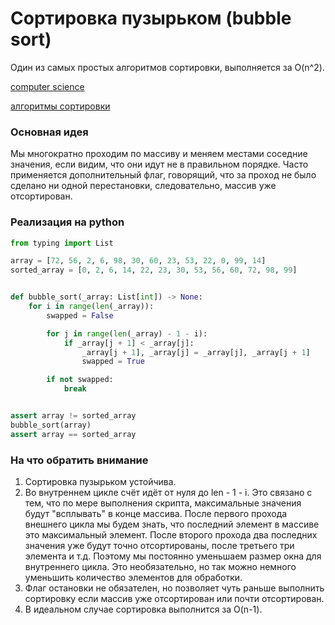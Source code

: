 # Сортировка пузырьком (bubble sort)

Один из самых простых алгоритмов сортировки, выполняется за O(n^2).

[computer science](./meta_computer_science.md)

[алгоритмы сортировки](./meta_algoritmy_sortirovki.md)

### Основная идея

Мы многократно проходим по массиву и меняем местами соседние значения, если
видим, что они идут не в правильном порядке. Часто применяется дополнительный
флаг, говорящий, что за проход не было сделано ни одной перестановки,
следовательно, массив уже отсортирован.

### Реализация на python

```python
from typing import List

array = [72, 56, 2, 6, 98, 30, 60, 23, 53, 22, 0, 99, 14]
sorted_array = [0, 2, 6, 14, 22, 23, 30, 53, 56, 60, 72, 98, 99]


def bubble_sort(_array: List[int]) -> None:
    for i in range(len(_array)):
        swapped = False

        for j in range(len(_array) - 1 - i):
            if _array[j + 1] < _array[j]:
                _array[j + 1], _array[j] = _array[j], _array[j + 1]
                swapped = True

        if not swapped:
            break


assert array != sorted_array
bubble_sort(array)
assert array == sorted_array
```

### На что обратить внимание

1. Сортировка пузырьком устойчива.
1. Во внутреннем цикле счёт идёт от нуля до len - 1 - i. Это связано с тем, что
   по мере выполнения скрипта, максимальные значения будут "всплывать" в конце
   массива. После первого прохода внешнего цикла мы будем знать, что последний
   элемент в массиве это максимальный элемент. После второго прохода два
   последних значения уже будут точно отсортированы, после третьего три
   элемента и т.д. Поэтому мы постоянно уменьшаем размер окна для внутреннего
   цикла. Это необязательно, но так можно немного уменьшить количество
   элементов для обработки.
1. Флаг остановки не обязателен, но позволяет чуть раньше выполнить сортировку
   если массив уже отсортирован или почти отсортирован.
1. В идеальном случае сортировка выполнится за O(n-1).